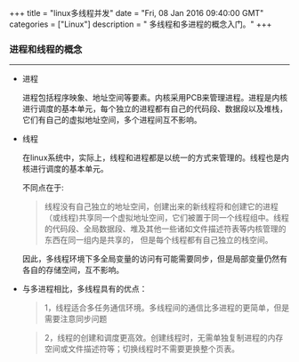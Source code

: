 +++ 
title = "linux多线程并发" 
date = "Fri, 08 Jan 2016 09:40:00 GMT" 
categories = ["Linux"] 
description = " 多线程和多进程的概念入门。" 
+++ 


###  进程和线程的概念

---
- 进程

    进程包括程序映象、地址空间等要素。内核采用PCB来管理进程。进程是内核进行调度的基本单元，每个独立的进程都有自己的代码段、数据段以及堆栈，它们有自己的虚拟地址空间，多个进程间互不影响。
- 线程

    在linux系统中，实际上，线程和进程都是以统一的方式来管理的。线程也是内核进行调度的基本单元。

    不同点在于:
    > 线程没有自己独立的地址空间，创建出来的新线程将和创建它的进程
    >（或线程)共享同一个虚拟地址空间，它们被置于同一个线程组中。线程的代码段、全局数据段、堆及其他一些诸如文件描述符表等内核管理的东西在同一组内是共享的，
    > 但是每个线程都有自己独立的栈空间。

    因此，多线程环境下多全局变量的访问有可能需要同步，但是局部变量仍然有各自的存储空间，互不影响。

- 与多进程相比，多线程具有的优点：
    >1，线程适合多任务通信环境。多线程间的通信比多进程的更简单，但是需要注意同步问题

    >2，线程的创建和调度更高效。创建线程时，无需单独复制进程的内存空间或文件描述符等；切换线程时不需要更换整个页表。



